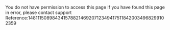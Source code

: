 You do not have permission to access this page If you have found this page in error, please contact support Reference:148111508984341578821469207123494175118420034968299102359